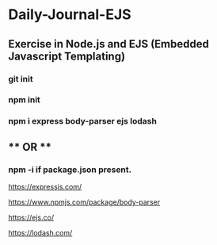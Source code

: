 # Daily-Journal-EJS
## Exercise in Node.js and EJS (Embedded Javascript Templating)
### git init
### npm init
### npm i express body-parser ejs lodash
## ** OR **
### npm -i if package.json present.

https://expressjs.com/

https://www.npmjs.com/package/body-parser

https://ejs.co/

https://lodash.com/

